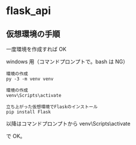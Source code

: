 # flask_api

## 仮想環境の手順

一度環境を作成すれば OK

windows 用（コマンドプロンプトで。bash は NG）

```
環境の作成
py -3 -m venv venv

環境の作成
venv\Scripts\activate

立ち上がった仮想環境でFlaskのインストール
pip install Flask

```

以降はコマンドプロンプトから
venv\Scripts\activate

で OK。
